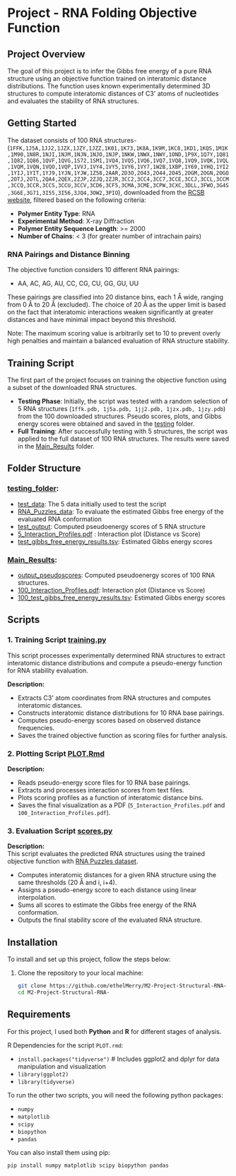 # Project - RNA Folding Objective Function

## Project Overview
The goal of this project is to infer the Gibbs free energy of a pure RNA structure using an objective function trained on interatomic distance distributions. The function uses known experimentally determined 3D structures to compute interatomic distances of C3' atoms of nucleotides and evaluates the stability of RNA structures.

## Getting Started  
The dataset consists of 100 RNA structures-  (`1FFK,1J5A,1JJ2,1JZX,1JZY,1JZZ,1K01,1K73,1K8A,1K9M,1KC8,1KD1,1KQS,1M1K,1M90,1N8R,1NJI,1NJM,1NJN,1NJO,1NJP,1NKW,1NWX,1NWY,1OND,1P9X,1Q7Y,1Q81,1Q82,1Q86,1QVF,1QVG,1S72,1SM1,1VQ4,1VQ5,1VQ6,1VQ7,1VQ8,1VQ9,1VQK,1VQL,1VQM,1VQN,1VQO,1VQP,1VVJ,1VY4,1VY5,1VY6,1VY7,1W2B,1XBP,1Y69,1YHQ,1YI2,1YIJ,1YIT,1YJ9,1YJN,1YJW,1Z58,2AAR,2D3O,2O43,2O44,2O45,2OGM,2OGN,2OGO,2OTJ,2OTL,2QA4,2QEX,2ZJP,2ZJQ,2ZJR,3CC2,3CC4,3CC7,3CCE,3CCJ,3CCL,3CCM,3CCQ,3CCR,3CCS,3CCU,3CCV,3CD6,3CF5,3CMA,3CME,3CPW,3CXC,3DLL,3FWO,3G4S,3G6E,3G71,3I55,3I56,3JQ4,3OW2,3PIO`), downloaded from the [RCSB website](https://www.rcsb.org/stats/growth/growth-rna), filtered based on the following criteria:

- **Polymer Entity Type**: RNA
- **Experimental Method**: X-ray Diffraction
- **Polymer Entity Sequence Length**: >= 2000
- **Number of Chains**: < 3 (for greater number of intrachain pairs)

### RNA Pairings and Distance Binning
The objective function considers 10 different RNA pairings:  
- AA, AC, AG, AU, CC, CG, CU, GG, GU, UU

These pairings are classified into 20 distance bins, each 1 Å wide, ranging from 0 Å to 20 Å (excluded). The choice of 20 Å as the upper limit is based on the fact that interatomic interactions weaken significantly at greater distances and have minimal impact beyond this threshold.

Note: The maximum scoring value is arbitrarily set to 10 to prevent overly high penalties and maintain a balanced evaluation of RNA structure stability.

## Training Script
The first part of the project focuses on training the objective function using a subset of the downloaded RNA structures.

- **Testing Phase**: Initially, the script was tested with a random selection of 5 RNA structures (`1ffk.pdb, 1j5a.pdb, 1jj2.pdb, 1jzx.pdb, 1jzy.pdb`) from the 100 downloaded structures. Pseudo scores, plots, and Gibbs energy scores were obtained and saved in the [testing](testing/) folder.
- **Full Training**: After successfully testing with 5 structures, the script was applied to the full dataset of 100 RNA structures. The results were saved in the [Main_Results](Main_Results/) folder.

## Folder Structure
### [testing_folder](testing/): 
- [test_data](testing/test_data): The 5 data initially used to test the script
- [RNA_Puzzles_data](testing/RNA_Puzzles_data): To evaluate the estimated Gibbs free energy of the evaluated RNA conformation
- [test_output](testing/test_output): Computed pseudoenergy scores of 5 RNA structure
- [5_Interaction_Profiles.pdf](testing/5_Interaction_Profiles.pdf) : Interaction plot (Distance vs Score)
- [test_gibbs_free_energy_results.tsv](testing/test_gibbs_free_energy_results.tsv): Estimated Gibbs energy scores

### [Main_Results](Main_Results/): 
- [output_pseudoscores](Main_Results/output_pseudoscores): Computed pseudoenergy scores of 100 RNA structures.
- [100_Interaction_Profiles.pdf](Main_Results/100_Interaction_Profiles.pdf): Interaction plot (Distance vs Score)
- [100_test_gibbs_free_energy_results.tsv](Main_Results/100_test_gibbs_free_energy_results.tsv): Estimated Gibbs energy scores

## Scripts
### 1. Training Script [training.py](scripts/training.py)
This script processes experimentally determined RNA structures to extract interatomic distance distributions and compute a pseudo-energy function for RNA stability evaluation.

**Description:**  
- Extracts C3' atom coordinates from RNA structures and computes interatomic distances.  
- Constructs interatomic distance distributions for 10 RNA base pairings.  
- Computes pseudo-energy scores based on observed distance frequencies.  
- Saves the trained objective function as scoring files for further analysis.  

### 2. Plotting Script [PLOT.Rmd](scripts/PLOT.Rmd)

**Description:**  
- Reads pseudo-energy score files for 10 RNA base pairings.  
- Extracts and processes interaction scores from text files.  
- Plots scoring profiles as a function of interatomic distance bins.  
- Saves the final visualization as a PDF (`5_Interaction_Profiles.pdf` and `100_Interaction_Profiles.pdf`).  

### 3. Evaluation Script [scores.py](scripts/scores.py)
**Description:**  
This script evaluates the predicted RNA structures using the trained objective function with [RNA Puzzles dataset](https://github.com/RNA-Puzzles/raw_dataset_and_for_assessment).
- Computes interatomic distances for a given RNA structure using the same thresholds (20 Å and i, i+4).  
- Assigns a pseudo-energy score to each distance using linear interpolation.  
- Sums all scores to estimate the Gibbs free energy of the RNA conformation.  
- Outputs the final stability score of the evaluated RNA structure.  

## Installation
To install and set up this project, follow the steps below:

1. Clone the repository to your local machine:
   ```bash
   git clone https://github.com/ethelMerry/M2-Project-Structural-RNA-
   cd M2-Project-Structural-RNA-
   
## Requirements
For this project, I used both **Python** and **R** for different stages of analysis.  

R Dependencies for the script `PLOT.rmd`:
- `install.packages("tidyverse")`  # Includes ggplot2 and dplyr for data manipulation and visualization
- `library(ggplot2)`
- `library(tidyverse)`

To run the other two scripts, you will need the following python packages:
- `numpy`
- `matplotlib`
- `scipy`
- `biopython`
- `pandas`

You can also install them using pip:
```bash
pip install numpy matplotlib scipy biopython pandas

